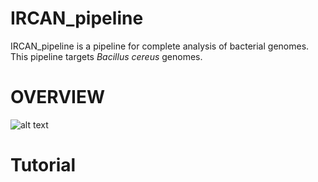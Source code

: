 # IRCAN_pipeline
IRCAN_pipeline is a pipeline for complete analysis of bacterial genomes. This pipeline targets _Bacillus cereus_ genomes.

# OVERVIEW
![alt text](https://github.com/eunbaeAN/IRCAN_pipeline/blob/main/overview.png?raw=true)


# Tutorial
